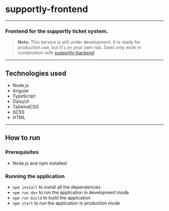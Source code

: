 # supportly-frontend

---

### Frontend for the supportly ticket system.

> **Note:** This service is still under development. It is ready for production use, but it's on your own risk. Does only work in combination with [supportly-backend](https://github.com/supportly-beer/supportly-backend)

---

## Technologies used

- Node.js
- Angular
- TypeScript
- DaisyUI
- TailwindCSS
- SCSS
- HTML

---

## How to run

### Prerequisites

- Node.js and npm installed

### Running the application

- `npm install` to install all the dependencies
- `npm run dev` to run the application in development mode
- `npm run build` to build the application
- `npm start` to run the application in production mode

